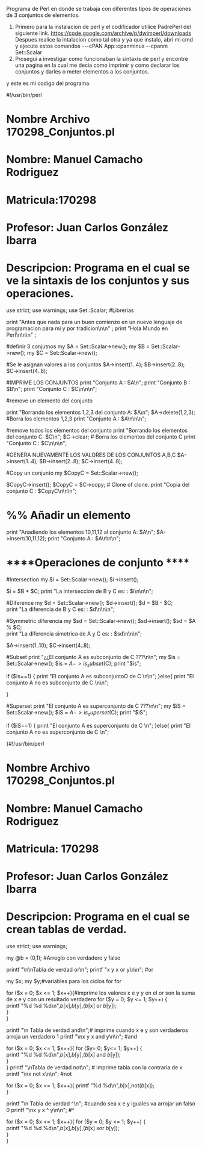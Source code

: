 Programa de Perl en donde se trabaja con diferentes tipos de operaciones de 3 conjuntos de elementos.

1. Primero para la instalacion de perl y el codificador utilice PadrePerl del siguiente link. https://code.google.com/archive/p/dwimperl/downloads
Despues realice la intalacion como tal otra y ya que instalo, abri mi cmd y ejecute estos comandos
---cPAN App::cpanminus
--cpanm Set::Scalar
2. Prosegui a investigar como funcionaban la sintaxis de perl y encontre una pagina en la cual me decia como imprimir y como declarar los conjuntos y darles o meter elementos a los conjuntos.

y este es mi codigo del programa.

#!/usr/bin/perl


# Nombre Archivo 170298_Conjuntos.pl
# Nombre: Manuel Camacho Rodriguez
# Matricula:170298
# Profesor: Juan Carlos González Ibarra
# Descripcion: Programa en el cual se ve la sintaxis de los conjuntos y sus operaciones.

use strict;
use warnings;
use Set::Scalar; #Librerias


print "Antes que nada para un buen comienzo en un nuevo lenguaje de programacion para mi y por tradicion\n\n" ;
print "Hola Mundo en Perl\n\n\n" ;

#definir 3 conjutnos
my $A = Set::Scalar->new();
my $B = Set::Scalar->new();
my $C = Set::Scalar->new();

#Se le asignan valores a los conjuntos
$A->insert(1..4);
$B->insert(2..8);
$C->insert(4..8);

#IMPRIME LOS CONJUNTOS
print "Conjunto A : $A\n"; 
print "Conjunto B : $B\n";
print "Conjunto C : $C\n\n\n";

#remove un elemento del conjunto 

print "Borrando los elementos 1,2,3 del conjunto A: $A\n";
$A->delete(1,2,3); #Borra los elementos 1,2,3
print "Conjunto A : $A\n\n\n"; 


#remove todos los elementos del conjunto 
print "Borrando los elementos del conjunto C: $C\n";
$C->clear;  # Borra los elementos del conjunto C
print "Conjunto C : $C\n\n\n";


#GENERA NUEVAMENTE LOS VALORES DE LOS CONJUNTOS A,B,C
$A->insert(1..4);
$B->insert(2..8);
$C->insert(4..8);

#Copy un conjunto 
my $CopyC = Set::Scalar->new();


$CopyC->insert();
$CopyC = $C->copy;         # Clone of clone.
print "Copia del conjunto C : $CopyC\n\n\n";


# %% Añadir un elemento 
print "Anadiendo los elementos 10,11,12 al conjunto A: $A\n";
$A->insert(10,11,12);
print "Conjunto A : $A\n\n\n"; 


# ****Operaciones de conjunto ****


#Intersection
my $i = Set::Scalar->new();
$i->insert();

$i = $B * $C;
print "La interseccion de B y C es: : $i\n\n\n";


#Diference 
my $d = Set::Scalar->new();
$d->insert();
$d = $B - $C;  
print "La diferencia de B y C es: : $d\n\n\n";


#Symmetric diferencia 
my $sd = Set::Scalar->new();
$sd->insert();
$sd = $A % $C;  
print "La diferencia simetrica de A y C es: : $sd\n\n\n";


$A->insert(1..10);
$C->insert(4..8);

#Subset 
print "¿¿El conjunto A es subconjunto de C ???\n\n";
my $is = Set::Scalar->new();
$is = $A->is_subset($C);
print "$is";

if ($is==1)
{
	print "El conjunto A es subconjuntoO de C \n\n";
}else{
	print "El conjunto A no es subconjunto de C \n\n";

}



#Superset 
print "El conjunto A es superconjunto de C ???\n\n";
my $iS = Set::Scalar->new();
$iS = $A->is_superset($C);
print "$iS";

if ($iS==1)
{
	print "El conjunto A es superconjunto de C \n";
}else{
	print "El conjunto A no es superconjunto de C \n";

}#!/usr/bin/perl

# Nombre Archivo 170298_Conjuntos.pl
# Nombre: Manuel Camacho Rodriguez
# Matricula: 170298
# Profesor: Juan Carlos González Ibarra
# Descripcion: Programa en el cual se crean tablas de verdad.

use strict;
use warnings;

my @b = (0,1); #Arreglo con verdadero y falso

printf "\n\nTabla de verdad or\n";
printf "x        y       x or y\n\n";  #or

my $x;
my $y;#variables para los ciclos for for

for ($x = 0; $x <= 1; $x++){#imprime los valores  x e y y en el or son la suma de x e y con un resultado verdadero
    for ($y = 0; $y <= 1; $y++) {        
        printf "%d        %d            %d\n",$b[$x],$b[$y],($b[$x] or $b[$y]);                
    }     
}

printf "\n Tabla de verdad and\n";# imprime cuando x e y son verdaderos arroja un verdadero 1
printf "\nx      y       x and y\n\n"; #and


for ($x = 0; $x <= 1; $x++){
    for ($y= 0; $y<= 1; $y++) {                 
        printf "%d      %d           %d\n",$b[$x],$b[$y],($b[$x] and $b[$y]);                
    }     
}
printf "\nTabla de verdad not\n"; # imprime tabla con la contraria de x
printf "\nx      not x\n\n"; #not


for ($x = 0; $x <= 1; $x++){
    printf "%d           %d\n",$b[$x],not($b[$x]);                          
}


printf "\n Tabla de verdad ^\n"; #cuando sea x e y iguales va arrojar un falso 0
printf "\nx      y       x ^ y\n\n"; #^


for ($x = 0; $x <= 1; $x++){
    for ($y = 0; $y <= 1; $y++) {                 
        printf "%d      %d        %d\n",$b[$x],$b[$y],($b[$x] xor $b[$y]);                
    }     
}







